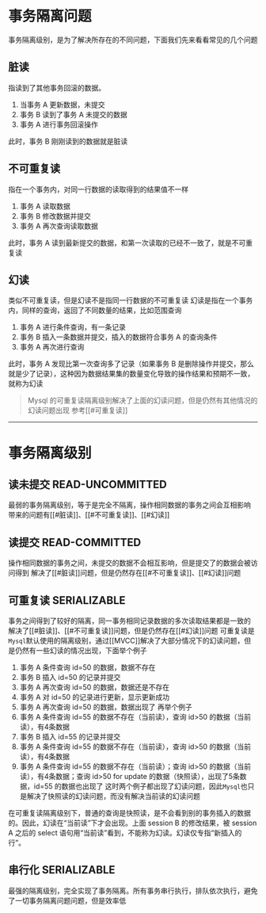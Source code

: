 
# 事务隔离问题
事务隔离级别，是为了解决所存在的不同问题，下面我们先来看看常见的几个问题
## 脏读
指读到了其他事务回滚的数据。
1. 当事务 A 更新数据，未提交
2. 事务 B 读到了事务 A 未提交的数据
3. 事务 A 进行事务回滚操作

此时，事务 B 刚刚读到的数据就是脏读

## 不可重复读
指在一个事务内，对同一行数据的读取得到的结果值不一样
1. 事务 A 读取数据
2. 事务 B 修改数据并提交
3. 事务 A 再次查询读取数据

此时，事务 A 读到最新提交的数据，和第一次读取的已经不一致了，就是不可重复读

## 幻读
类似不可重复读，但是幻读不是指同一行数据的不可重复读
幻读是指在一个事务内，同样的查询，返回了不同数量的结果，比如范围查询
1. 事务 A 进行条件查询，有一条记录
2. 事务 B 插入一条数据并提交，插入的数据符合事务 A 的查询条件
3. 事务 A 再次进行查询

此时，事务 A 发现比第一次查询多了记录（如果事务 B 是删除操作并提交，那么就是少了记录），这种因为数据结果集的数量变化导致的操作结果和预期不一致，就称为幻读

> Mysql 的可重复读隔离级别解决了上面的幻读问题，但是仍然有其他情况的幻读问题出现
> 参考[[#可重复读]]

---
# 事务隔离级别
## 读未提交 READ-UNCOMMITTED
最弱的事务隔离级别，等于是完全不隔离，操作相同数据的事务之间会互相影响
带来的问题有[[#脏读]]、[[#不可重复读]]、[[#幻读]]

## 读提交 READ-COMMITTED
操作相同数据的事务之间，未提交的数据不会相互影响，但是提交了的数据会被访问得到
解决了[[#脏读]]问题，但是仍然存在[[#不可重复读]]、[[#幻读]]问题

## 可重复读 SERIALIZABLE
事务之间得到了较好的隔离，同一事务相同记录数据的多次读取结果都是一致的
解决了[[#脏读]]、[[#不可重复读]]问题，但是仍然存在[[#幻读]]问题
可重复读是`Mysql`默认使用的隔离级别，通过[[MVCC]]解决了大部分情况下的幻读问题，但是仍然有一些幻读的情况出现，下面举个例子
1. 事务 A 条件查询 id=50 的数据，数据不存在
2. 事务 B 插入 id=50 的记录并提交
3. 事务 A 再次查询 id=50 的数据，数据还是不存在
4. 事务 A 对 id=50 的记录进行更新，显示更新成功
5. 事务 A 再次查询 id=50 的数据，数据出现了
再举个例子
1. 事务 A 条件查询 id=55 的数据不存在（当前读），查询 id>50 的数据（当前读），有4条数据
2. 事务 B 插入 id=55 的记录并提交
3. 事务 A 条件查询 id=55 的数据不存在（当前读），查询 id>50 的数据（当前读），有4条数据
4. 事务 A 条件查询 id=55 的数据不存在（当前读）；查询 id>50 的数据（当前读），有4条数据；查询 id>50 for update 的数据（快照读），出现了5条数据，id=55 的数据也出现了
这时两个例子都出现了幻读问题，因此`Mysql`也只是解决了快照读的幻读问题，而没有解决当前读的幻读问题

在可重复读隔离级别下，普通的查询是快照读，是不会看到别的事务插入的数据的。因此，幻读在“当前读”下才会出现。上面 session B 的修改结果，被 session A 之后的 select 语句用“当前读”看到，不能称为幻读。幻读仅专指“新插入的行”。

## 串行化 SERIALIZABLE
最强的隔离级别，完全实现了事务隔离。所有事务串行执行，排队依次执行，避免了一切事务隔离问题问题，但是效率低

